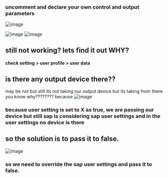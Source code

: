 ### uncomment and declare your own control and output parameters
![image](https://github.com/bhuvabhavik/SMARTFORMS/assets/49744703/68d5ba7b-2be8-4212-9fef-f8fd956beb8e)


![image](https://github.com/bhuvabhavik/SMARTFORMS/assets/49744703/e1116754-c196-4ae2-9cea-7bc703b7d080)
![image](https://github.com/bhuvabhavik/SMARTFORMS/assets/49744703/e38742b9-3642-4f94-89af-5afcff4cdec5)

## still not working? lets find it out WHY?

#### check setting > user profile > user data
## is there any output device there??
may be not 
but still its not taking our output device but its taking from there you know why????????
because
![image](https://github.com/bhuvabhavik/SMARTFORMS/assets/49744703/8119889a-6d1f-4484-8863-e3c6361b4948)
### because user setting is set to X as true, we are passing our device but still sap is considering sap user settings and in the user settings no device is there
## so the solution is to pass it to false.
![image](https://github.com/bhuvabhavik/SMARTFORMS/assets/49744703/9b056a99-2945-468d-b80a-662213bd822b)
### so we need to override the sap user settings and pass it to false.
